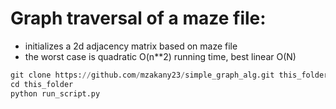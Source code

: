 # Graph traversal of a maze file:
- initializes a 2d adjacency matrix based on maze file
- the worst case is quadratic O(n**2) running time, best linear O(N)

```python
git clone https://github.com/mzakany23/simple_graph_alg.git this_folder
cd this_folder
python run_script.py

```


